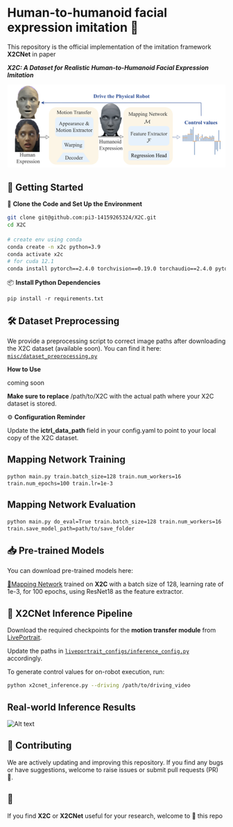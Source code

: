 # Human-to-humanoid facial expression imitation 🤖 
This repository is the official implementation of the imitation framework **X2CNet** in paper 

_**X2C: A Dataset for Realistic Human-to-Humanoid Facial Expression Imitation**_ 

![Alt text](docs/static/images/imitation_framework2.png)


## 🚀 Getting Started 
🔧 **Clone the Code and Set Up the Environment**

```bash
git clone git@github.com:pi3-14159265324/X2C.git
cd X2C

# create env using conda
conda create -n x2c python=3.9
conda activate x2c
# for cuda 12.1
conda install pytorch==2.4.0 torchvision==0.19.0 torchaudio==2.4.0 pytorch-cuda=12.1 -c pytorch -c nvidia
```

 📦 **Install Python Dependencies**

```setup
pip install -r requirements.txt
```


## 🛠️ Dataset Preprocessing

We provide a preprocessing script to correct image paths after downloading the X2C dataset (available soon).
You can find it here: [`misc/dataset_preprocessing.py`](misc/dataset_preprocessing.py)

**How to Use**

coming soon

 **Make sure to replace** /path/to/X2C with the actual path where your X2C dataset is stored.

⚙️ **Configuration Reminder**

Update the **ictrl_data_path** field in your config.yaml to point to your local copy of the X2C dataset.

## Mapping Network Training
```train
python main.py train.batch_size=128 train.num_workers=16 train.num_epochs=100 train.lr=1e-3
```

## Mapping Network Evaluation
```eval
python main.py do_eval=True train.batch_size=128 train.num_workers=16 train.save_model_path=path/to/save_folder
```

## 📥 Pre-trained Models
You can download pre-trained models here:

 [🔗Mapping Network](https://drive.google.com/file/d/1GAiBihDk-vcc-wK-GY5o-kwWobUA4g53/view?usp=sharing) trained on <strong>X2C</strong> with a batch size of 128, learning rate of 1e-3, for 100 epochs, using ResNet18 as the feature extractor.

## 🚀 X2CNet Inference Pipeline

Download the required checkpoints for the **motion transfer module** from [LivePortrait](https://github.com/KwaiVGI/LivePortrait).

Update the paths in [`liveportrait_configs/inference_config.py`](liveportrait_configs/inference_config.py) accordingly.

To generate control values for on-robot execution, run:

```bash
python x2cnet_inference.py --driving /path/to/driving_video
```


## Real-world Inference Results
![Alt text](docs/static/images/inference_example2.png)


## 🤝 Contributing
We are actively updating and improving this repository. If you find any bugs or have suggestions, welcome to raise issues or submit pull requests (PR) 💖.


## 💖 
If you find <strong>X2C</strong> or <strong>X2CNet</strong> useful for your research, welcome to 🌟 this repo 




